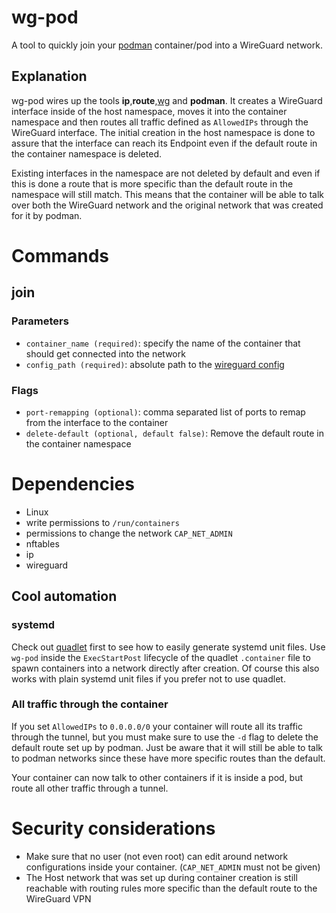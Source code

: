 # wg-pod

A tool to quickly join your [podman](https://podman.io/) container/pod into a WireGuard network.

## Explanation

wg-pod wires up the tools **ip**,**route**,[wg](https://git.zx2c4.com/wireguard) and **podman**.
It creates a WireGuard interface inside of the host namespace, moves it into the container namespace and then routes all traffic defined as `AllowedIPs` through the WireGuard interface.
The initial creation in the host namespace is done to assure that the interface can reach its Endpoint even if the default route in the container namespace is deleted.

Existing interfaces in the namespace are not deleted by default and even if this is done a route that is more specific than the default route in the namespace will still match.
This means that the container will be able to talk over both the WireGuard network and the original network that was created for it by podman.

# Commands

## join

### Parameters

- `container_name (required)`: specify the name of the container that should get connected into the network
- `config_path (required)`: absolute path to the [wireguard config](./docs/wireguard-config)

### Flags

- `port-remapping (optional)`: comma separated list of ports to remap from the interface to the container
- `delete-default (optional, default false)`: Remove the default route in the container namespace

# Dependencies

- Linux
- write permissions to `/run/containers`
- permissions to change the network `CAP_NET_ADMIN`
- nftables
- ip
- wireguard

## Cool automation

### systemd

Check out [quadlet](https://github.com/containers/quadlet) first to see how to easily generate systemd unit files.
Use `wg-pod` inside the `ExecStartPost` lifecycle of the quadlet `.container` file to spawn containers into a network directly after creation.
Of course this also works with plain systemd unit files if you prefer not to use quadlet.

### All traffic through the container

If you set `AllowedIPs` to `0.0.0.0/0` your container will route all its traffic through the tunnel, but you must make sure to use the `-d` flag to delete the default route set up by podman.
Just be aware that it will still be able to talk to podman networks since these have more specific routes than the default.

Your container can now talk to other containers if it is inside a pod, but route all other traffic through a tunnel.

# Security considerations

- Make sure that no user (not even root) can edit around network configurations inside your container. (`CAP_NET_ADMIN` must not be given)
- The Host network that was set up during container creation is still reachable with routing rules more specific than the default route to the WireGuard VPN

